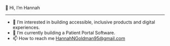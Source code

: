  👋 Hi, I’m Hannah
<br>
<hr>

- 👀 I’m interested in building accessible, inclusive products and digital experiences. 
- 🌱 I’m currently building a Patient Portal Software.
- 📫 How to reach me HannahNGoldman95@gmail.com



<!---
hngoldman995/hngoldman995 is a ✨ special ✨ repository because its `README.md` (this file) appears on your GitHub profile.
You can click the Preview link to take a look at your changes.
--->
